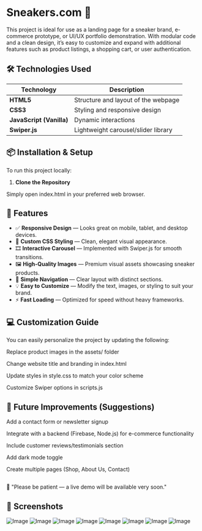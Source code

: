 # Sneakers.com 👟
This project is ideal for use as a landing page for a sneaker brand, e-commerce prototype, or UI/UX portfolio demonstration. With modular code and a clean design, it’s easy to customize and expand with additional features such as product listings, a shopping cart, or user authentication.

## 🛠️ Technologies Used

| Technology | Description |
|------------|-------------|
| **HTML5** | Structure and layout of the webpage |
| **CSS3** | Styling and responsive design |
| **JavaScript (Vanilla)** | Dynamic interactions |
| **Swiper.js** | Lightweight carousel/slider library |

## 📦 Installation & Setup

To run this project locally:

1. **Clone the Repository**

Simply open index.html in your preferred web browser.

## 🚀 Features

- ✅ **Responsive Design** — Looks great on mobile, tablet, and desktop devices.
- 🎨 **Custom CSS Styling** — Clean, elegant visual appearance.
- 🎞️ **Interactive Carousel** — Implemented with Swiper.js for smooth transitions.
- 🖼️ **High-Quality Images** — Premium visual assets showcasing sneaker products.
- 🧭 **Simple Navigation** — Clear layout with distinct sections.
- 💡 **Easy to Customize** — Modify the text, images, or styling to suit your brand.
- ⚡ **Fast Loading** — Optimized for speed without heavy frameworks.


## 💻 Customization Guide
You can easily personalize the project by updating the following:

Replace product images in the assets/ folder

Change website title and branding in index.html

Update styles in style.css to match your color scheme

Customize Swiper options in scripts.js


## 🧪 Future Improvements (Suggestions)
Add a contact form or newsletter signup

Integrate with a backend (Firebase, Node.js) for e-commerce functionality

Include customer reviews/testimonials section

Add dark mode toggle

Create multiple pages (Shop, About Us, Contact)

##
📢 "Please be patient — a live demo will be available very soon."
##


## 📸 Screenshots

![Image](https://github.com/user-attachments/assets/72d09c16-4bf2-4aad-a7d0-02af26481747)
![Image](https://github.com/user-attachments/assets/4e117a4b-cf67-4df9-854e-72a5d6f3f8cc)
![Image](https://github.com/user-attachments/assets/5dfdafb8-aa5a-44e3-a943-1638c3d95327)
![Image](https://github.com/user-attachments/assets/ec0f44f6-2106-4a3b-b990-507cca396bfc)
![Image](https://github.com/user-attachments/assets/d68271c3-8bba-4d44-bc7f-e60aa78f6d58)
![Image](https://github.com/user-attachments/assets/b0e8c5df-d1f7-466f-97c7-a945b31df7a3)
![Image](https://github.com/user-attachments/assets/9a493a59-1fbb-4d3a-8e0b-d2a83dca0694)
![Image](https://github.com/user-attachments/assets/161fe39d-204d-454e-bd19-991ff868287d)

